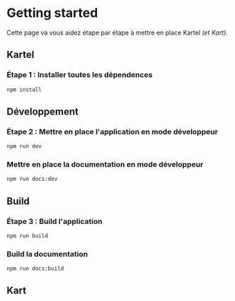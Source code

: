 # Getting started

Cette page va vous aidez étape par étape à mettre en place Kartel *(et Kart)*.

## Kartel

### Étape 1 : Installer toutes les dépendences

```bash
npm install
```

## Développement
### Étape 2 : Mettre en place l'application en mode développeur

```bash
npm run dev
```

### Mettre en place la documentation en mode développeur

```bash
npm run docs:dev
```

## Build
### Étape 3 : Build l'application

```bash
npm run build
```

### Build la documentation

```bash
npm run docs:build
```

## Kart